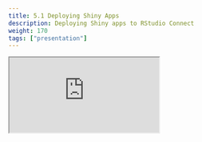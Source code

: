 ```yaml
---
title: 5.1 Deploying Shiny Apps
description: Deploying Shiny apps to RStudio Connect
weight: 170
tags: ["presentation"]
---
```


<!-- source: <a href="https://colorado.rstudio.com/rsc/pro-admin-training/deploy-shiny" target="_blank">pro-admin-training/deploy-shiny</a> -->
<div class="xaringan-column">
  <div class="responsive-container-xaringan">
    <div class="animated-r-wrapper">
      <div class="animated-r-vertical">
        <div class="animated-r-circle"></div>
      </div>
      <div class="animated-r-diagonal"></div>
    </div>
    <iframe 
      src="https://colorado.rstudio.com/rsc/pro-admin-training/deploy-shiny" 
          gesture="media"  allow="encrypted-media" allowfullscreen
          scrolling="no">
    </iframe>
  </div>
</div>
